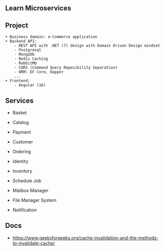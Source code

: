 ## Learn Microservices

## Project 
```
+ Business domain: e-Commerce application
+ Backend API:
    - REST API with .NET (7) design with Domain Driven Design mindset
    - Postgresql
    - MongoDb
    - Redis Caching
    - RabbitMQ
    - CQRS (Command Query Reposibility Separation)
    - ORM: EF Core, Dapper
    ...
+ Frontend:
    - Angular (16)
```

## Services
+ Basket
+ Catalog
+ Payment
+ Customer
+ Ordering
+ Identity
+ Inventory
+ Schedule Job

+ Mailbox Manager
+ File Manager System
+ Notification


## Docs
+ https://www.geeksforgeeks.org/cache-invalidation-and-the-methods-to-invalidate-cache/
